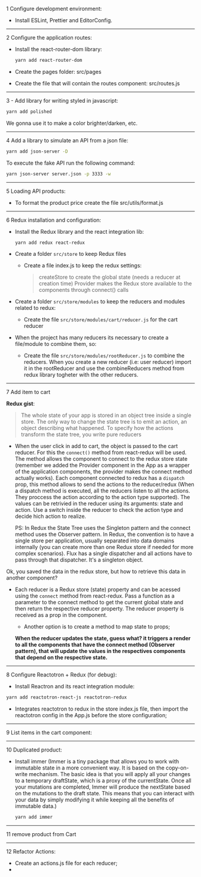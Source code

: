 1 Configure development environment:

- Install ESLint, Prettier and EditorConfig.

---

2 Configure the application routes:

- Install the react-router-dom library:
  ```sh
  yarn add react-router-dom
  ```
- Create the pages folder: src/pages

- Create the file that will contain the routes component: src/routes.js

---

3 - Add library for writing styled in javascript:

```sh
yarn add polished
```

We gonna use it to make a color brighter/darken, etc.

---

4 Add a library to simulate an API from a json file:

```sh
yarn add json-server -D
```

To execute the fake API run the following command:

```sh
yarn json-server server.json -p 3333 -w
```

---

5 Loading API products:

- To format the product price create the file src/utils/format.js

---

6 Redux installation and configuration:

- Install the Redux library and the react integration lib:

  ```sh
  yarn add redux react-redux
  ```

- Create a folder `src/store` to keep Redux files

  - Create a file index.js to keep the redux settings:

    > createStore to create the global state (needs a reducer at creation time)
    > Provider makes the Redux store available to the components through connect() calls

- Create a folder `src/store/modules` to keep the reducers and modules related to redux:
  - Create the file `src/store/modules/cart/reducer.js` for the cart reducer
- When the project has many reducers its necessary to create a file/module to combine them, so:
  - Create the file `src/store/modules/rootReducer.js` to combine the reducers. When you create a new reducer (i.e: user reducer) import it in the rootReducer and use the combineReducers method from redux library togheter with the other reducers.

---

7 Add item to cart

**Redux gist**:

> The whole state of your app is stored in an object tree inside a single store. The only way to change the state tree is to emit an action, an object describing what happened. To specify how the actions transform the state tree, you write pure reducers

- When the user click in add to cart, the object is passed to the cart reducer.
  For this the `connect()` method from react-redux will be used. The method allows the component to connect to the redux store state (remember we added the Provider component in the App as a wrapper of the application components, the provider makes the connect method actually works).
  Each component connected to redux has a `dispatch` prop, this method allows to send the actions to the reducer/redux (When a dispatch method is executed, all the reducers listen to all the actions. They proccess the action according to the action type supported).
  The values can be retrivied in the reducer using its arguments: state and action. Use a switch inside the reducer to check the action type and decide hich action to realize.

  PS: In Redux the State Tree uses the Singleton pattern and the connect method uses the Observer pattern.
  In Redux, the convention is to have a single store per application, usually separated into data domains internally (you can create more than one Redux store if needed for more complex scenarios). Flux has a single dispatcher and all actions have to pass through that dispatcher. It's a singleton object.

Ok, you saved the data in the redux store,
but how to retrieve this data in another component?

- Each reducer is a Redux store (state) property and can be acessed using the `connect` method from react-redux.
  Pass a function as a parameter to the connect method to
  get the current global state and then return the respective reducer property.
  The reducer property is received as a prop in the component.

  - Another option is to create a method to map state to props;

  **When the reducer updates the state, guess what? it triggers a render to all the components that have the connect method (Observer pattern), that will update the values in the respectives components that depend on the respective state.**

---

8 Configure Reactotron + Redux (for debug):

- Install Reactron and its react integration module:

```sh
yarn add reactotron-react-js reactotron-redux
```

- Integrates reactotron to redux in the store index.js file, then import the
  reactotron config in the App.js before the store configuration;

---

9 List items in the cart component:

---

10 Duplicated product:

- Install immer (Immer is a tiny package that allows you to work with immutable state in a more convenient way. It is based on the copy-on-write mechanism. The basic idea is that you will apply all your changes to a temporary draftState, which is a proxy of the currentState. Once all your mutations are completed, Immer will produce the nextState based on the mutations to the draft state. This means that you can interact with your data by simply modifying it while keeping all the benefits of immutable data.)
  ```sh
  yarn add immer
  ```

---

11 remove product from Cart

---

12 Refactor Actions:

- Create an actions.js file for each reducer;
-
